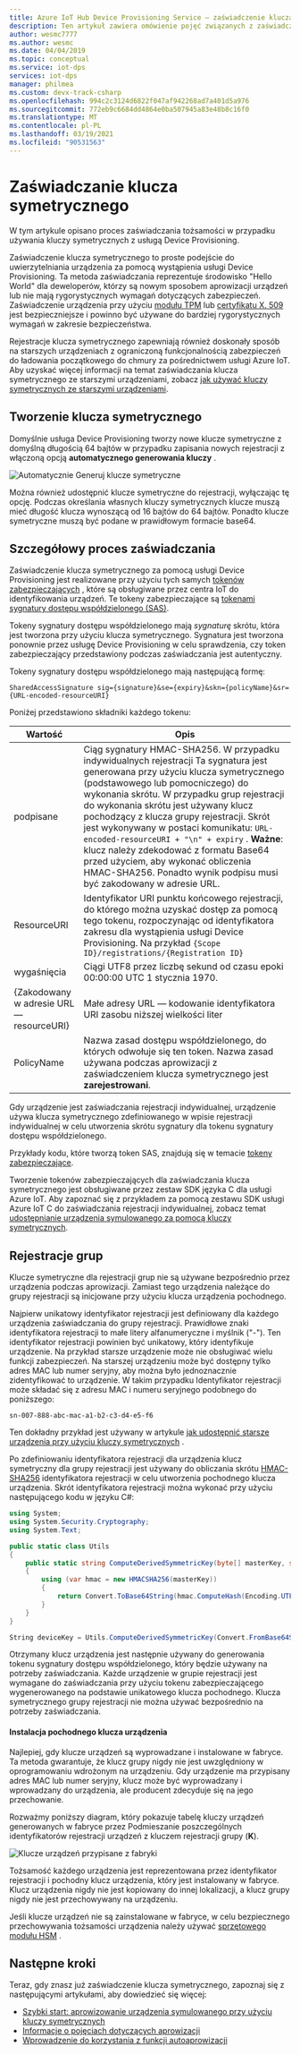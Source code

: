 ```yaml
---
title: Azure IoT Hub Device Provisioning Service — zaświadczenie klucza symetrycznego
description: Ten artykuł zawiera omówienie pojęć związanych z zaświadczeniem klucza symetrycznego przy użyciu usługi IoT Device Provisioning Service (DPS).
author: wesmc7777
ms.author: wesmc
ms.date: 04/04/2019
ms.topic: conceptual
ms.service: iot-dps
services: iot-dps
manager: philmea
ms.custom: devx-track-csharp
ms.openlocfilehash: 994c2c3124d6822f047af942268ad7a401d5a976
ms.sourcegitcommit: 772eb9c6684dd4864e0ba507945a83e48b8c16f0
ms.translationtype: MT
ms.contentlocale: pl-PL
ms.lasthandoff: 03/19/2021
ms.locfileid: "90531563"
---
```

# <a name="symmetric-key-attestation"></a>Zaświadczanie klucza symetrycznego

W tym artykule opisano proces zaświadczania tożsamości w przypadku używania kluczy symetrycznych z usługą Device Provisioning. 

Zaświadczenie klucza symetrycznego to proste podejście do uwierzytelniania urządzenia za pomocą wystąpienia usługi Device Provisioning. Ta metoda zaświadczania reprezentuje środowisko "Hello World" dla deweloperów, którzy są nowym sposobem aprowizacji urządzeń lub nie mają rygorystycznych wymagań dotyczących zabezpieczeń. Zaświadczenie urządzenia przy użyciu [modułu TPM](concepts-tpm-attestation.md) lub [certyfikatu X. 509](concepts-x509-attestation.md) jest bezpieczniejsze i powinno być używane do bardziej rygorystycznych wymagań w zakresie bezpieczeństwa.

Rejestracje klucza symetrycznego zapewniają również doskonały sposób na starszych urządzeniach z ograniczoną funkcjonalnością zabezpieczeń do ładowania początkowego do chmury za pośrednictwem usługi Azure IoT. Aby uzyskać więcej informacji na temat zaświadczania klucza symetrycznego ze starszymi urządzeniami, zobacz [jak używać kluczy symetrycznych ze starszymi urządzeniami](how-to-legacy-device-symm-key.md).


## <a name="symmetric-key-creation"></a>Tworzenie klucza symetrycznego

Domyślnie usługa Device Provisioning tworzy nowe klucze symetryczne z domyślną długością 64 bajtów w przypadku zapisania nowych rejestracji z włączoną opcją **automatycznego generowania kluczy** .

![Automatycznie Generuj klucze symetryczne](./media/concepts-symmetric-key-attestation/auto-generate-keys.png)

Można również udostępnić klucze symetryczne do rejestracji, wyłączając tę opcję. Podczas określania własnych kluczy symetrycznych klucze muszą mieć długość klucza wynoszącą od 16 bajtów do 64 bajtów. Ponadto klucze symetryczne muszą być podane w prawidłowym formacie base64.



## <a name="detailed-attestation-process"></a>Szczegółowy proces zaświadczania

Zaświadczenie klucza symetrycznego za pomocą usługi Device Provisioning jest realizowane przy użyciu tych samych [tokenów zabezpieczających](../iot-hub/iot-hub-devguide-security.md#security-token-structure) , które są obsługiwane przez centra IoT do identyfikowania urządzeń. Te tokeny zabezpieczające są [tokenami sygnatury dostępu współdzielonego (SAS)](../service-bus-messaging/service-bus-sas.md). 

Tokeny sygnatury dostępu współdzielonego mają *sygnaturę* skrótu, która jest tworzona przy użyciu klucza symetrycznego. Sygnatura jest tworzona ponownie przez usługę Device Provisioning w celu sprawdzenia, czy token zabezpieczający przedstawiony podczas zaświadczania jest autentyczny.

Tokeny sygnatury dostępu współdzielonego mają następującą formę:

`SharedAccessSignature sig={signature}&se={expiry}&skn={policyName}&sr={URL-encoded-resourceURI}`

Poniżej przedstawiono składniki każdego tokenu:

| Wartość | Opis |
| --- | --- |
| podpisane |Ciąg sygnatury HMAC-SHA256. W przypadku indywidualnych rejestracji Ta sygnatura jest generowana przy użyciu klucza symetrycznego (podstawowego lub pomocniczego) do wykonania skrótu. W przypadku grup rejestracji do wykonania skrótu jest używany klucz pochodzący z klucza grupy rejestracji. Skrót jest wykonywany w postaci komunikatu: `URL-encoded-resourceURI + "\n" + expiry` . **Ważne**: klucz należy zdekodować z formatu Base64 przed użyciem, aby wykonać obliczenia HMAC-SHA256. Ponadto wynik podpisu musi być zakodowany w adresie URL. |
| ResourceURI |Identyfikator URI punktu końcowego rejestracji, do którego można uzyskać dostęp za pomocą tego tokenu, rozpoczynając od identyfikatora zakresu dla wystąpienia usługi Device Provisioning. Na przykład `{Scope ID}/registrations/{Registration ID}` |
| wygaśnięcia |Ciągi UTF8 przez liczbę sekund od czasu epoki 00:00:00 UTC 1 stycznia 1970. |
| {Zakodowany w adresie URL — resourceURI} |Małe adresy URL — kodowanie identyfikatora URI zasobu niższej wielkości liter |
| PolicyName |Nazwa zasad dostępu współdzielonego, do których odwołuje się ten token. Nazwa zasad używana podczas aprowizacji z zaświadczeniem klucza symetrycznego jest **zarejestrowani**. |

Gdy urządzenie jest zaświadczania rejestracji indywidualnej, urządzenie używa klucza symetrycznego zdefiniowanego w wpisie rejestracji indywidualnej w celu utworzenia skrótu sygnatury dla tokenu sygnatury dostępu współdzielonego.

Przykłady kodu, które tworzą token SAS, znajdują się w temacie [tokeny zabezpieczające](../iot-hub/iot-hub-devguide-security.md#security-token-structure).

Tworzenie tokenów zabezpieczających dla zaświadczania klucza symetrycznego jest obsługiwane przez zestaw SDK języka C dla usługi Azure IoT. Aby zapoznać się z przykładem za pomocą zestawu SDK usługi Azure IoT C do zaświadczania rejestracji indywidualnej, zobacz temat [udostępnianie urządzenia symulowanego za pomocą kluczy symetrycznych](quick-create-simulated-device-symm-key.md).


## <a name="group-enrollments"></a>Rejestracje grup

Klucze symetryczne dla rejestracji grup nie są używane bezpośrednio przez urządzenia podczas aprowizacji. Zamiast tego urządzenia należące do grupy rejestracji są inicjowane przy użyciu klucza urządzenia pochodnego. 

Najpierw unikatowy identyfikator rejestracji jest definiowany dla każdego urządzenia zaświadczania do grupy rejestracji. Prawidłowe znaki identyfikatora rejestracji to małe litery alfanumeryczne i myślnik ("-"). Ten identyfikator rejestracji powinien być unikatowy, który identyfikuje urządzenie. Na przykład starsze urządzenie może nie obsługiwać wielu funkcji zabezpieczeń. Na starszej urządzeniu może być dostępny tylko adres MAC lub numer seryjny, aby można było jednoznacznie zidentyfikować to urządzenie. W takim przypadku Identyfikator rejestracji może składać się z adresu MAC i numeru seryjnego podobnego do poniższego:

```
sn-007-888-abc-mac-a1-b2-c3-d4-e5-f6
```

Ten dokładny przykład jest używany w artykule [jak udostępnić starsze urządzenia przy użyciu kluczy symetrycznych](how-to-legacy-device-symm-key.md) .

Po zdefiniowaniu identyfikatora rejestracji dla urządzenia klucz symetryczny dla grupy rejestracji jest używany do obliczania skrótu [HMAC-SHA256](https://wikipedia.org/wiki/HMAC) identyfikatora rejestracji w celu utworzenia pochodnego klucza urządzenia. Skrót identyfikatora rejestracji można wykonać przy użyciu następującego kodu w języku C#:

```csharp
using System; 
using System.Security.Cryptography; 
using System.Text;  

public static class Utils 
{ 
    public static string ComputeDerivedSymmetricKey(byte[] masterKey, string registrationId) 
    { 
        using (var hmac = new HMACSHA256(masterKey)) 
        { 
            return Convert.ToBase64String(hmac.ComputeHash(Encoding.UTF8.GetBytes(registrationId))); 
        } 
    } 
} 
```

```csharp
String deviceKey = Utils.ComputeDerivedSymmetricKey(Convert.FromBase64String(masterKey), registrationId);
```

Otrzymany klucz urządzenia jest następnie używany do generowania tokenu sygnatury dostępu współdzielonego, który będzie używany na potrzeby zaświadczania. Każde urządzenie w grupie rejestracji jest wymagane do zaświadczania przy użyciu tokenu zabezpieczającego wygenerowanego na podstawie unikatowego klucza pochodnego. Klucza symetrycznego grupy rejestracji nie można używać bezpośrednio na potrzeby zaświadczania.

#### <a name="installation-of-the-derived-device-key"></a>Instalacja pochodnego klucza urządzenia

Najlepiej, gdy klucze urządzeń są wyprowadzane i instalowane w fabryce. Ta metoda gwarantuje, że klucz grupy nigdy nie jest uwzględniony w oprogramowaniu wdrożonym na urządzeniu. Gdy urządzenie ma przypisany adres MAC lub numer seryjny, klucz może być wyprowadzany i wprowadzany do urządzenia, ale producent zdecyduje się na jego przechowanie.

Rozważmy poniższy diagram, który pokazuje tabelę kluczy urządzeń generowanych w fabryce przez Podmieszanie poszczególnych identyfikatorów rejestracji urządzeń z kluczem rejestracji grupy (**K**). 

![Klucze urządzeń przypisane z fabryki](./media/concepts-symmetric-key-attestation/key-diversification.png)

Tożsamość każdego urządzenia jest reprezentowana przez identyfikator rejestracji i pochodny klucz urządzenia, który jest instalowany w fabryce. Klucz urządzenia nigdy nie jest kopiowany do innej lokalizacji, a klucz grupy nigdy nie jest przechowywany na urządzeniu.

Jeśli klucze urządzeń nie są zainstalowane w fabryce, w celu bezpiecznego przechowywania tożsamości urządzenia należy używać [sprzętowego modułu HSM](concepts-service.md#hardware-security-module) .

## <a name="next-steps"></a>Następne kroki

Teraz, gdy znasz już zaświadczenie klucza symetrycznego, zapoznaj się z następującymi artykułami, aby dowiedzieć się więcej:

* [Szybki start: aprowizowanie urządzenia symulowanego przy użyciu kluczy symetrycznych](quick-create-simulated-device-symm-key.md)
* [Informacje o pojęciach dotyczących aprowizacji](about-iot-dps.md#provisioning-process)
* [Wprowadzenie do korzystania z funkcji autoaprowizacji](./quick-setup-auto-provision.md) 
